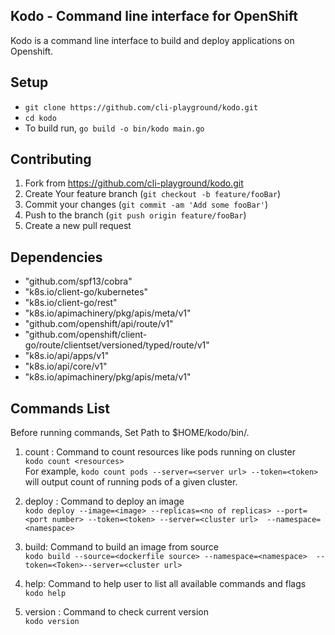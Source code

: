 ## Kodo - Command line interface for OpenShift
Kodo is a command line interface to build and deploy applications on Openshift.

## Setup
- `git clone https://github.com/cli-playground/kodo.git` 
- `cd kodo`
- To build run,  `go build -o bin/kodo main.go`

## Contributing
 1. Fork from https://github.com/cli-playground/kodo.git
 2. Create Your feature branch (`git checkout -b feature/fooBar`)
 3. Commit your changes (`git commit -am 'Add some fooBar'`)
 4. Push to the branch (`git push origin feature/fooBar`)
 5. Create a new pull request

## Dependencies
 - "github.com/spf13/cobra" 
 - "k8s.io/client-go/kubernetes"  
 - "k8s.io/client-go/rest" 
 - "k8s.io/apimachinery/pkg/apis/meta/v1" 
 - "github.com/openshift/api/route/v1" 
 - "github.com/openshift/client-go/route/clientset/versioned/typed/route/v1" 
 - "k8s.io/api/apps/v1" 
 - "k8s.io/api/core/v1" 
 - "k8s.io/apimachinery/pkg/apis/meta/v1" 

## Commands List

Before running commands, Set Path to $HOME/kodo/bin/.

1. count : Command to count resources like pods running on cluster\
    `kodo count <resources>` \
    For example, `kodo count pods --server=<server url> --token=<token>` will output count of running pods of a given cluster.

2. deploy : Command to deploy an image \
    `kodo deploy --image=<image> --replicas=<no of replicas> --port=<port number> --token=<token> --server=<cluster url>  --namespace=<namespace>` 

3. build: Command to build an image from source \
    `kodo build --source=<dockerfile source> --namespace=<namespace> 
 --token=<Token>--server=<cluster url>` 

4. help: Command to help user to list all available commands and flags\
    `kodo help`

5. version : Command to check current version \
    `kodo version`
